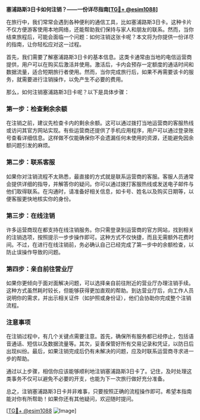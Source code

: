 **塞浦路斯3日卡如何注销？——一份详尽指南[[TG💪+ @esim1088](https://t.me/s/esim1088)]**

在旅行中，我们常常会遇到各种便利的通信工具，比如塞浦路斯3日卡。这种卡片不仅方便游客使用本地网络，还能帮助我们保持与家人和朋友的联系。然而，当你结束旅程后，可能会面临一个问题：如何注销这张卡呢？本文将为你提供一份详尽的指南，让你轻松应对这一过程。

首先，我们需要了解塞浦路斯3日卡的基本信息。这类卡通常由当地的电信运营商提供，用户可以在购买后激活并使用。激活后，卡内会预存一定额度的通话时间和数据流量，适合短期旅行者使用。然而，当你完成旅行后，如果不再需要该卡的服务，就需要进行注销操作，以免产生不必要的费用。

那么，如何注销塞浦路斯3日卡呢？以下是具体步骤：

### 第一步：检查剩余余额

在注销之前，建议先检查卡内的剩余余额。这可以通过拨打当地运营商的客服热线或访问其官方网站实现。有些运营商还提供了手机应用程序，用户可以通过登录账号查看详细信息。这样做不仅能确保你不会遗漏任何未使用的资源，还能避免因余额问题引发的麻烦。

### 第二步：联系客服

如果你对注销流程不太熟悉，最直接的方式就是联系运营商的客服。客服人员通常会提供详细的指导，并解答你的疑问。你可以通过拨打客服热线或发送电子邮件与他们取得联系。在沟通时，请准备好相关信息，如卡号、姓名以及购买日期等，以便客服更快地核实你的身份。

### 第三步：在线注销

许多运营商现在都支持在线注销服务。你只需登录到运营商的官方网站，找到相关的注销选项，按照提示一步步操作即可。这种方式不仅快捷，而且无需额外花费时间。不过，在进行在线注销前，务必确认自己已经完成了第一步中的余额检查，以防止误操作导致的问题。

### 第四步：亲自前往营业厅

如果你更倾向于面对面解决问题，可以选择亲自前往附近的营业厅办理注销手续。这种方式虽然耗时较长，但能够获得更加直观的帮助。到达营业厅后，向工作人员说明你的需求，并出示相关证件（如护照或身份证），他们会协助你完成整个注销流程。

### 注意事项

在注销过程中，有几个关键点需要注意。首先，确保所有服务都已经停止，包括语音通话、短信以及数据流量等。其次，妥善保管好所有交易记录和凭证，以防日后出现纠纷。最后，如果注销完成后仍有未解决的问题，应及时联系运营商寻求进一步的帮助。

通过以上步骤，相信你应该能够顺利地注销塞浦路斯3日卡了。记住，及时处理这类事务不仅可以避免不必要的开支，也能为下一次旅行做好充分准备。

总之，注销塞浦路斯3日卡并非难事，只要按照正确的流程操作即可。希望本指南能对你有所帮助！如果你还有其他疑问，欢迎随时提问。

[[TG💪+ @esim1088](https://t.me/s/esim1088) ![Image](https://i.postimg.cc/4NQfJmqS/Snipaste-2025-05-13-00-14-12.png)]